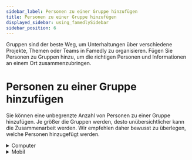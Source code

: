 ```yaml
---
sidebar_label: Personen zu einer Gruppe hinzufügen
title: Personen zu einer Gruppe hinzufügen
displayed_sidebar: using_famedlySidebar
sidebar_position: 6
---
```


Gruppen sind der beste Weg, um Unterhaltungen über verschiedene Projekte, Themen oder Teams in Famedly zu organisieren. Fügen Sie Personen zu Gruppen hinzu, um die richtigen Personen und Informationen an einem Ort zusammenzubringen.

# **Personen zu einer Gruppe hinzufügen**

Sie können eine unbegrenzte Anzahl von Personen zu einer Gruppe hinzufügen. Je größer die Gruppen werden, desto unübersichtlicher kann die Zusammenarbeit werden. Wir empfehlen daher bewusst zu überlegen, welche Personen hinzugefügt werden.

<details>
<summary>Computer</summary>

1. Klicken Sie auf ℹ in der rechten oberen Ecke des Bildschirms einer Gruppe, um die Gruppendetails zu öffnen.
2. Klicken Sie auf **Mitglieder**.
3. Klicken Sie auf **+** in der oberen rechten Ecke.
4. Klicken Sie auf die Person, die Sie hinzufügen möchten.

</details>

<details>
<summary>Mobil</summary>

1. Tippen Sie auf **⠇** in der rechten oberen Ecke der Kopfzeile einer Gruppe.
2. Wählen Sie die Person aus, die Sie hinzufügen möchten.

</details>
